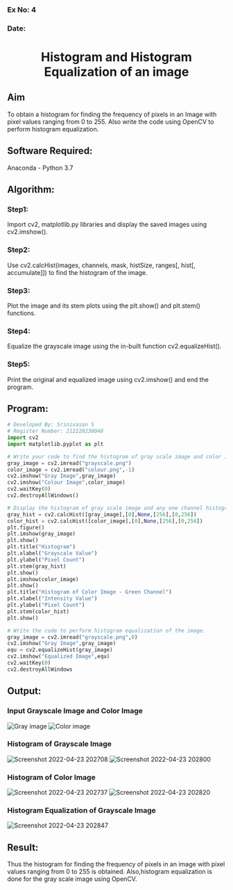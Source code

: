 ### Ex No: 4
### Date:

# <p align="center"> Histogram and Histogram Equalization of an image </p>
## Aim
To obtain a histogram for finding the frequency of pixels in an Image with pixel values ranging from 0 to 255. Also write the code using OpenCV to perform histogram equalization.

## Software Required:
Anaconda - Python 3.7

## Algorithm:
### Step1:
Import cv2, matplotlib.py libraries and display the saved images using cv2.imshow().
<br>

### Step2:
Use cv2.calcHist(images, channels, mask, histSize, ranges[, hist[, accumulate]]) to find the histogram of the image.
<br>

### Step3:
Plot the image and its stem plots using the plt.show() and plt.stem() functions.
<br>

### Step4:
Equalize the grayscale image using the in-built function cv2.equalizeHist().
<br>

### Step5:
Print the original and equalized image using cv2.imshow() and end the program.
<br>

## Program:
```python
# Developed By: Srinivasan S
# Register Number: 212220230048
import cv2
import matplotlib.pyplot as plt

# Write your code to find the histogram of gray scale image and color image channels.
gray_image = cv2.imread("grayscale.png")
color_image = cv2.imread("colour.png",-1)
cv2.imshow("Gray Image",gray_image)
cv2.imshow("Colour Image",color_image)
cv2.waitKey(0)
cv2.destroyAllWindows()

# Display the histogram of gray scale image and any one channel histogram from color image
gray_hist = cv2.calcHist([gray_image],[0],None,[256],[0,256])
color_hist = cv2.calcHist([color_image],[0],None,[256],[0,256])
plt.figure()
plt.imshow(gray_image)
plt.show()
plt.title("Histogram")
plt.xlabel("Grayscale Value")
plt.ylabel("Pixel Count")
plt.stem(gray_hist)
plt.show()
plt.imshow(color_image)
plt.show()
plt.title("Histogram of Color Image - Green Channel")
plt.xlabel("Intensity Value")
plt.ylabel("Pixel Count")
plt.stem(color_hist)
plt.show()

# Write the code to perform histogram equalization of the image. 
gray_image = cv2.imread("grayscale.png",0)
cv2.imshow("Gray Image",gray_image)
equ = cv2.equalizeHist(gray_image)
cv2.imshow("Equalized Image",equ)
cv2.waitKey(0)
cv2.destroyAllWindows

```
## Output:
### Input Grayscale Image and Color Image
![Gray image](https://user-images.githubusercontent.com/103049243/164911474-4c84e677-b8c7-4904-aa80-0d5b0cad9370.jpg)
![Color image](https://user-images.githubusercontent.com/103049243/164911485-a1b9ea76-0057-4f4a-a6bb-1822c179b6f1.jpg)


### Histogram of Grayscale Image 
![Screenshot 2022-04-23 202708](https://user-images.githubusercontent.com/103049243/164911503-f1a96c40-4cfc-4d3e-b969-aad51d9010c5.png)
![Screenshot 2022-04-23 202800](https://user-images.githubusercontent.com/103049243/164911507-400a20c5-b749-4dd5-8f26-82a710b95986.png) 

### Histogram of Color Image
![Screenshot 2022-04-23 202737](https://user-images.githubusercontent.com/103049243/164911553-6f3b8eb1-a6ba-4db2-bd5e-777c9a0f3e7a.png)
![Screenshot 2022-04-23 202820](https://user-images.githubusercontent.com/103049243/164911582-2167f2aa-c44e-4b16-a697-e8bf73017931.png)

### Histogram Equalization of Grayscale Image
![Screenshot 2022-04-23 202847](https://user-images.githubusercontent.com/103049243/164911593-c45ebe04-0a78-4a3e-9bf6-3b0337ecc9b5.png)

## Result: 
Thus the histogram for finding the frequency of pixels in an image with pixel values ranging from 0 to 255 is obtained. Also,histogram equalization is done for the gray scale image using OpenCV.
